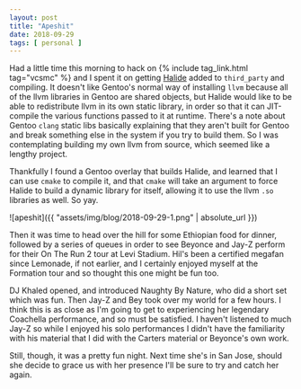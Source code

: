 ```yaml
---
layout: post
title: "Apeshit"
date: 2018-09-29
tags: [ personal ]
---
```


Had a little time this morning to hack on
{% include tag_link.html tag="vcsmc" %} and I spent it on getting
[Halide](http://halide-lang.org/) added to
`third_party` and compiling. It doesn't like Gentoo's normal way of installing
`llvm` because all of the llvm libraries in Gentoo are shared objects, but
Halide would like to be able to redistribute llvm in its own static library,
in order so that it can JIT-compile the various functions passed to it at
runtime. There's a note about Gentoo `clang` static libs basically explaining
that they aren't built for Gentoo and break something else in the system if
you try to build them. So I was contemplating building my own llvm from source,
which seemed like a lengthy project.

Thankfully I found a Gentoo overlay that builds Halide, and learned that I can
use `cmake` to compile it, and that `cmake` will take an argument to force
Halide to build a dynamic library for itself, allowing it to use the llvm `.so`
libraries as well. So yay.

![apeshit]({{ "assets/img/blog/2018-09-29-1.png" | absolute_url }})

Then it was time to head over the hill for some Ethiopian food for dinner,
followed by a series of queues in order to see Beyonce and Jay-Z perform
for their On The Run 2 tour at Levi Stadium. Hil's been a certified megafan
since Lemonade, if not earlier, and I certainly enjoyed myself at the Formation
tour and so thought this one might be fun too.

DJ Khaled opened, and introduced Naughty By Nature, who did a short set which
was fun. Then Jay-Z and Bey took over my world for a few hours. I think this
is as close as I'm going to get to experiencing her legendary Coachella
performance, and so must be satisfied. I haven't listened to much Jay-Z so
while I enjoyed his solo performances I didn't have the familiarity with his
material that I did with the Carters material or Beyonce's own work.

Still, though, it was a pretty fun night. Next time she's in San Jose, should
she decide to grace us with her presence I'll be sure to try and catch her again.
